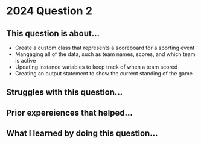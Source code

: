 # 2024 Question 2

## This question is about...
- Create a custom class that represents a scoreboard for a sporting event
- Mangaging all of the data, such as team names, scores, and which team is active
- Updating instance variables to keep track of when a team scored
- Creating an output statement to show the current standing of the game
  
## Struggles with this question...

## Prior expereiences that helped...

## What I learned by doing this question...
